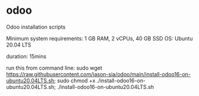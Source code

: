 # odoo
Odoo installation scripts

Minimum system requirements: 1 GB RAM, 2 vCPUs, 40 GB SSD
OS: Ubuntu 20.04 LTS

duration: 15mins

run this from command line:
sudo wget https://raw.githubusercontent.com/jason-sia/odoo/main/install-odoo16-on-ubuntu20.04LTS.sh; sudo chmod +x ./install-odoo16-on-ubuntu20.04LTS.sh;  ./install-odoo16-on-ubuntu20.04LTS.sh


